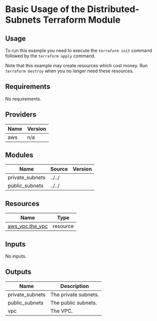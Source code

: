 # Basic Usage of the Distributed-Subnets Terraform Module #

## Usage ##

To run this example you need to execute the `terraform init` command
followed by the `terraform apply` command.

Note that this example may create resources which cost money. Run
`terraform destroy` when you no longer need these resources.

## Requirements ##

No requirements.

## Providers ##

| Name | Version |
|------|---------|
| aws | n/a |

## Modules ##

| Name | Source | Version |
|------|--------|---------|
| private\_subnets | ../../ |  |
| public\_subnets | ../../ |  |

## Resources ##

| Name | Type |
|------|------|
| [aws_vpc.the_vpc](https://registry.terraform.io/providers/hashicorp/aws/latest/docs/resources/vpc) | resource |

## Inputs ##

No inputs.

## Outputs ##

| Name | Description |
|------|-------------|
| private\_subnets | The private subnets. |
| public\_subnets | The public subnets. |
| vpc | The VPC. |

